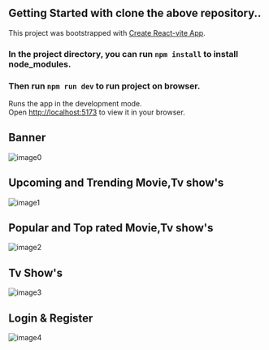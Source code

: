 ## Getting Started with clone the above repository..
This project was bootstrapped with [Create React-vite App](https://vitejs.dev/guide/).

### In the project directory, you can run `npm install` to install node_modules.
### Then run `npm run dev` to run project on browser.
Runs the app in the development mode.\
Open [http://localhost:5173](http://localhost:5173) to view it in your browser.

## Banner
![image0](https://github.com/mvaibhav131/react-movie-app/assets/98808183/26e544ab-4ecc-40b5-b32e-fa640e0866f1)

## Upcoming and Trending Movie,Tv show's
![image1](https://github.com/mvaibhav131/react-movie-app/assets/98808183/741e40e3-0c5c-41a1-bf2b-85219b5ec4df)

## Popular and Top rated Movie,Tv show's
![image2](https://github.com/mvaibhav131/react-movie-app/assets/98808183/b58d1462-6434-4c09-83cf-95b9e668a6f5)

## Tv Show's
![image3](https://github.com/mvaibhav131/react-movie-app/assets/98808183/ee1bc5c8-8bb3-48fe-855b-7dd95cb34b8c)

## Login & Register
![image4](https://github.com/mvaibhav131/react-movie-app/assets/98808183/cb2a7322-15e3-4347-a75e-9072c8f64614)

